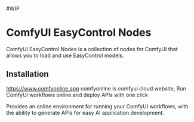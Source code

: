 #WIP

# ComfyUI EasyControl Nodes

ComfyUI EasyControl Nodes is a collection of nodes for ComfyUI that allows you to load and use EasyControl models.

## Installation



https://www.comfyonline.app
comfyonline is comfyui cloud website, Run ComfyUI workflows online and deploy APIs with one click

Provides an online environment for running your ComfyUI workflows, with the ability to generate APIs for easy AI application development.

